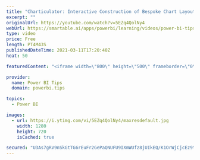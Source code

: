 ```yaml
---
title: "Charticulator: Interactive Construction of Bespoke Chart Layouts"
excerpt: ""
originalUrl: https://youtube.com/watch?v=5EZq4QolNy4
webUrl: https://smartable.ai/apps/powerbi/learning/videos/power-bi-tips-charticulator-interactive-construction-of-bespoke-chart-layouts/
type: video
price: Free
length: PT4M43S
publishedDateTime: 2021-03-11T17:20:40Z
heat: 50

featuredContent: "<iframe width=\"800\" height=\"500\" frameborder=\"0\" src=\"https://www.youtube.com/embed/5EZq4QolNy4\" allow=\"accelerometer; autoplay; encrypted-media; gyroscope; picture-in-picture\" allowfullscreen></iframe>"

provider:
  name: Power BI Tips
  domain: powerbi.tips

topics:
  - Power BI

images:
  - url: https://i.ytimg.com/vi/5EZq4QolNy4/maxresdefault.jpg
    width: 1280
    height: 720
    isCached: true

secured: "U3As7gRV9nSkGtTG6rEuFr2GePaQNUFU9IXmWUfz8jUIkEQ/K1OrWjCjcEz9ts44vxHP4C/ajuAoX1Hlt5Wdkc2U96SPsPjcPQiwaETBBr78KESY5mrGYS/NQQmISDaSvNnlcO18qQKOOkDrfYAE38BF+VfH3T+TO+UF5/fjJzJ7c0KOlbq0Xm9NaEUip9jVeFZLvRi2o5xgGixVDN51i+obdl0bemF2SAkv4HM5NpPiy3CBshK+9wOSP/eoV+qWUunCRq2S0sdkLGnqjLQlFclt1A+Y3AVvgzmwprAieH2Ujq/TIcDfAUHYSa9iuge0cw0M0tkCAobcC9erCb+SeEgYAsPpO9mBrETmLqdeQ54C9+fvMN76lS1/OL7XVj85EsDwepEjNdPo23Nxcym4N9iVZakguE20NknNl4+gNX8=;GNkvtXDMLB+K89if13h7fw=="
---
```


